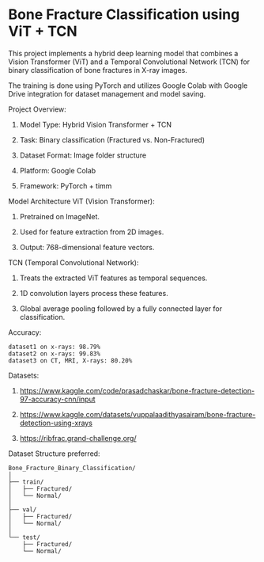 # Bone Fracture Classification using ViT + TCN

This project implements a hybrid deep learning model that combines a Vision Transformer (ViT) and a Temporal Convolutional Network (TCN) for binary classification of bone fractures in X-ray images.

The training is done using PyTorch and utilizes Google Colab with Google Drive integration for dataset management and model saving.


Project Overview:
1. Model Type: Hybrid Vision Transformer + TCN

2. Task: Binary classification (Fractured vs. Non-Fractured)

3. Dataset Format: Image folder structure

4. Platform: Google Colab

5. Framework: PyTorch + timm
   

Model Architecture
ViT (Vision Transformer):

1. Pretrained on ImageNet.

2. Used for feature extraction from 2D images.

3. Output: 768-dimensional feature vectors.

TCN (Temporal Convolutional Network):

1. Treats the extracted ViT features as temporal sequences.

2. 1D convolution layers process these features.

3. Global average pooling followed by a fully connected layer for classification.


Accuracy:
```
dataset1 on x-rays: 98.79%
dataset2 on x-rays: 99.83%
dataset3 on CT, MRI, X-rays: 80.20%
```

Datasets:
1. https://www.kaggle.com/code/prasadchaskar/bone-fracture-detection-97-accuracy-cnn/input

2. https://www.kaggle.com/datasets/vuppalaadithyasairam/bone-fracture-detection-using-xrays

3. https://ribfrac.grand-challenge.org/


Dataset Structure preferred:
```
Bone_Fracture_Binary_Classification/
│
├── train/
│   ├── Fractured/
│   └── Normal/
│
├── val/
│   ├── Fractured/
│   └── Normal/
│
└── test/
    ├── Fractured/
    └── Normal/
```


